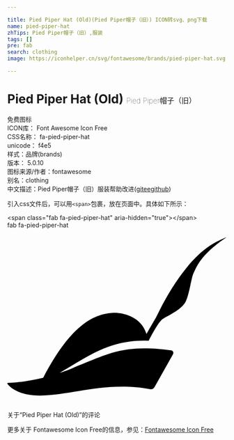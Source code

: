 ```yaml
---

title: Pied Piper Hat (Old)(Pied Piper帽子（旧）) ICON转svg、png下载
name: pied-piper-hat
zhTips: Pied Piper帽子（旧）,服装
tags: []
pre: fab
search: clothing
image: https://iconhelper.cn/svg/fontawesome/brands/pied-piper-hat.svg

---
```


# Pied Piper Hat (Old)  <small style="font-size: 60%;font-weight: 100">Pied Piper帽子（旧）</small>


<div class="detail-page">
<p>
<span><span class="badge-success badge">免费图标</span> </span>
<br/>
<span>
ICON库：
<span class="badge-secondary badge">Font Awesome Icon Free</span> 
</span>
<br/>
<span>
CSS名称：
<span class="badge-secondary badge">fa-pied-piper-hat</span> 
</span>
<br/>
<span>
unicode：
<span class="badge-secondary badge">f4e5</span> 
<copy-btn content='f4e5' btn-title=""></copy-btn>
<copy-btn :content='String.fromCodePoint(parseInt("f4e5", 16))' btn-title="复制U"></copy-btn>
</span><br/><span>样式：<span class="badge-light badge">品牌(brands)</span></span>
<br/>
<span>
版本：
<span class="badge-secondary badge">5.0.10</span> 
</span>
<br/>
<span>图标来源/作者：<span class="badge-light badge">fontawesome</span></span> 
<br/>
<span>别名：<span class="badge-light badge">clothing</span></span><br/><span class="zh-detail">中文描述：<span class="badge-primary badge">Pied Piper帽子（旧）</span><span class="badge-primary badge">服装</span><span class="help-link"><span>帮助改进</span>(<a href="https://gitee.com/liuwave/icon-helper/edit/master/json/fontawesome/brands/pied-piper-hat.json" target="_blank" rel="noopener noreferrer">gitee</a><a href="https://github.com/liuwave/icon-helper/edit/master/json/fontawesome/brands/pied-piper-hat.json" target="_blank" rel="noopener noreferrer">github</a></span>)</span><br/>
</p>
</div>
<div class="alert alert-dark">
  <i class="fab fa-pied-piper-hat fa-xs"></i>
  <i class="fab fa-pied-piper-hat fa-sm"></i>
  <i class="fab fa-pied-piper-hat fa-lg"></i>
  <i class="fab fa-pied-piper-hat fa-2x"></i>
  <i class="fab fa-pied-piper-hat fa-3x"></i>
  <i class="fab fa-pied-piper-hat fa-5x"></i>
  <i class="fab fa-pied-piper-hat fa-7x"></i>
</div>
<div>
  <p>引入css文件后，可以用<code>&lt;span&gt;</code>包裹，放在页面中。具体如下所示：    
  </p>
  <div class="alert alert-primary" style="font-size: 14px">
    &lt;span class="fab fa-pied-piper-hat" aria-hidden="true"&gt;&lt;/span&gt;
    <copy-btn content='<span class="fab fa-pied-piper-hat" aria-hidden="true"></span>'></copy-btn>
  </div>
  <div class="alert alert-secondary">
    <i class="fab fa-pied-piper-hat"
    style="font-size: 24px"
    aria-hidden="true"></i> fab fa-pied-piper-hat
    <copy-btn content="fab fa-pied-piper-hat" btn-title="复制图标名称"></copy-btn>
  </div>
</div>
<div id="svg" class="svg-wrap">
<svg xmlns="http://www.w3.org/2000/svg" viewBox="0 0 640 512"><path d="M640 24.9c-80.8 53.6-89.4 92.5-96.4 104.4-6.7 12.2-11.7 60.3-23.3 83.6-11.7 23.6-54.2 42.2-66.1 50-11.7 7.8-28.3 38.1-41.9 64.2-108.1-4.4-167.4 38.8-259.2 93.6 29.4-9.7 43.3-16.7 43.3-16.7 94.2-36 139.3-68.3 281.1-49.2 1.1 0 1.9.6 2.8.8 3.9 2.2 5.3 6.9 3.1 10.8l-53.9 95.8c-2.5 4.7-7.8 7.2-13.1 6.1-126.8-23.8-226.9 17.3-318.9 18.6C24.1 488 0 453.4 0 451.8c0-1.1.6-1.7 1.7-1.7 0 0 38.3 0 103.1-15.3C178.4 294.5 244 245.4 315.4 245.4c0 0 71.7 0 90.6 61.9 22.8-39.7 28.3-49.2 28.3-49.2 5.3-9.4 35-77.2 86.4-141.4 51.5-64 90.4-79.9 119.3-91.8z"/></svg>
</div>
<detail full-name='fa-pied-piper-hat'></detail>

<Vssue title="关于“Pied Piper Hat (Old)”的评论" >关于“Pied Piper Hat (Old)”的评论</Vssue>
    
<div><p>更多关于  Fontawesome Icon Free的信息，参见：<a target="_blank" href="https://iconhelper.cn/fontawesome.html">Fontawesome Icon Free</a>
</p></div>
